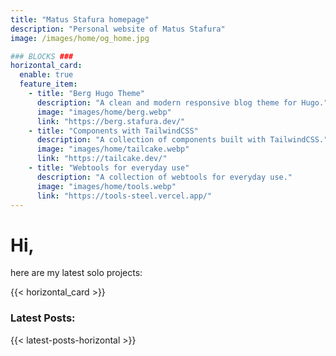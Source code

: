 ```yaml
---
title: "Matus Stafura homepage"
description: "Personal website of Matus Stafura"
image: /images/home/og_home.jpg

### BLOCKS ###
horizontal_card:
  enable: true
  feature_item:
    - title: "Berg Hugo Theme"
      description: "A clean and modern responsive blog theme for Hugo."
      image: "images/home/berg.webp"
      link: "https://berg.stafura.dev/"
    - title: "Components with TailwindCSS"
      description: "A collection of components built with TailwindCSS."
      image: "images/home/tailcake.webp"
      link: "https://tailcake.dev/"
    - title: "Webtools for everyday use"
      description: "A collection of webtools for everyday use."
      image: "images/home/tools.webp"
      link: "https://tools-steel.vercel.app/"
---
```


# Hi,

here are my latest solo projects:

{{< horizontal_card >}}

### Latest Posts:
{{< latest-posts-horizontal >}}
